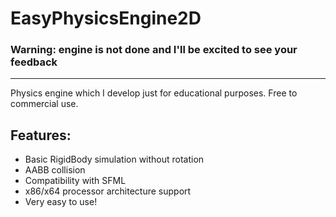 # EasyPhysicsEngine2D
### Warning: engine is not done and I'll be excited to see your feedback
---
Physics engine which I develop just for educational purposes. Free to commercial use.

## Features:
- Basic RigidBody simulation without rotation
- AABB collision
- Compatibility with SFML
- x86/x64 processor architecture support
- Very easy to use!
